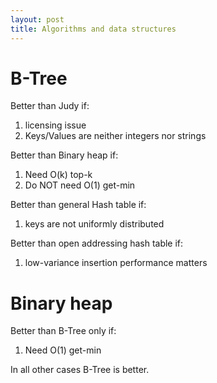 ```yaml
---
layout: post
title: Algorithms and data structures
---
```


# B-Tree

Better than Judy if:
1. licensing issue
2. Keys/Values are neither integers nor strings

Better than Binary heap if:
1. Need O(k) top-k
2. Do NOT need O(1) get-min

Better than general Hash table if:
1. keys are not uniformly distributed

Better than open addressing hash table if:
1. low-variance insertion performance matters

# Binary heap

Better than B-Tree only if:
1. Need O(1) get-min

In all other cases B-Tree is better.
